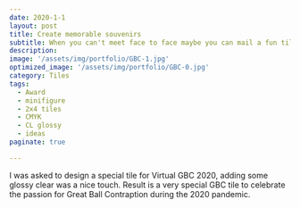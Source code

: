 ```yaml
---
date: 2020-1-1
layout: post
title: Create memorable souvenirs
subtitle: When you can't meet face to face maybe you can mail a fun tile!
description:
image: '/assets/img/portfolio/GBC-1.jpg'
optimized_image: '/assets/img/portfolio/GBC-0.jpg'
category: Tiles
tags:
  - Award
  - minifigure
  - 2x4 tiles
  - CMYK
  - CL glossy
  - ideas
paginate: true

---
```

I was asked to design a special tile for Virtual GBC 2020, adding some glossy clear was a nice touch. Result is a very special GBC tile to celebrate the passion for Great Ball Contraption during the 2020 pandemic.


